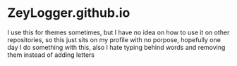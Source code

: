 # ZeyLogger.github.io
I use this for themes sometimes, but I have no idea on how to use it on other repositories, so this just sits on my profile with no porpose, hopefully one day I do something with this, also I hate typing behind words and removing them instead of adding letters
